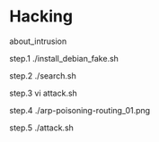 # Hacking
about_intrusion

step.1
./install_debian_fake.sh

step.2
./search.sh

step.3
vi attack.sh

step.4
./arp-poisoning-routing_01.png

step.5
./attack.sh
